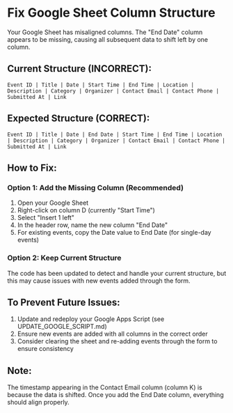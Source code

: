 # Fix Google Sheet Column Structure

Your Google Sheet has misaligned columns. The "End Date" column appears to be missing, causing all subsequent data to shift left by one column.

## Current Structure (INCORRECT):
```
Event ID | Title | Date | Start Time | End Time | Location | Description | Category | Organizer | Contact Email | Contact Phone | Submitted At | Link
```

## Expected Structure (CORRECT):
```
Event ID | Title | Date | End Date | Start Time | End Time | Location | Description | Category | Organizer | Contact Email | Contact Phone | Submitted At | Link
```

## How to Fix:

### Option 1: Add the Missing Column (Recommended)
1. Open your Google Sheet
2. Right-click on column D (currently "Start Time")
3. Select "Insert 1 left"
4. In the header row, name the new column "End Date"
5. For existing events, copy the Date value to End Date (for single-day events)

### Option 2: Keep Current Structure
The code has been updated to detect and handle your current structure, but this may cause issues with new events added through the form.

## To Prevent Future Issues:

1. Update and redeploy your Google Apps Script (see UPDATE_GOOGLE_SCRIPT.md)
2. Ensure new events are added with all columns in the correct order
3. Consider clearing the sheet and re-adding events through the form to ensure consistency

## Note:
The timestamp appearing in the Contact Email column (column K) is because the data is shifted. Once you add the End Date column, everything should align properly.